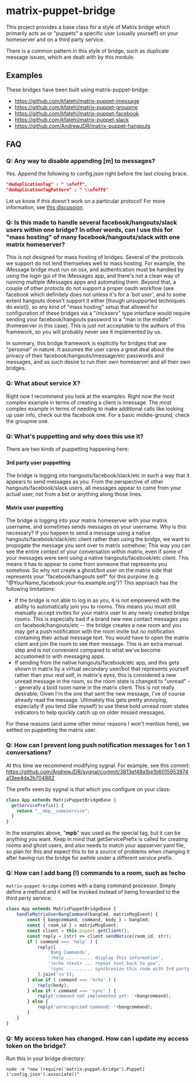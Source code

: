 # matrix-puppet-bridge

This project provides a base class for a style of Matrix bridge which primarily acts as or "puppets" a specific user (usually yourself) on your homeserver and on a third party service.

There is a common pattern in this style of bridge, such as duplicate message issues, which are dealt with by this module.

## Examples

These bridges have been built using matrix-puppet-bridge:

* https://github.com/kfatehi/matrix-puppet-imessage
* https://github.com/kfatehi/matrix-puppet-groupme
* https://github.com/kfatehi/matrix-puppet-facebook
* https://github.com/kfatehi/matrix-puppet-slack
* https://github.com/AndrewJDR/matrix-puppet-hangouts

## FAQ

### Q: Any way to disable appending [m] to messages?

Yes. Append the following to config.json right before the last closing brace.

```json
"deduplicationTag" : " \ufeff",
"deduplicationTagPattern" : " \\ufeff$"
```

Let us know if this doesn't work on a particular protocol!
For more information, see [this discussion](https://github.com/kfatehi/matrix-puppet-facebook/issues/6).

### Q: Is this made to handle several facebook/hangouts/slack users within one bridge? In other words, can I use this for "mass hosting" of many facebook/hangouts/slack with one matrix homeserver?

This is not designed for mass hosting of bridges. Several of the protocols we support do not lend themselves well to mass hosting. For example, the iMessage bridge must run on osx, and authentication must be handled by using the login gui of the iMessages app, and there's not a clean way of running multiple iMessages apps and automating them. Beyond that, a couple of other protocls do not support a proper oauth workflow (see facebook which definitely does not unless it's for a 'bot user', and to some extent hangouts doesn't support it either [though unsupported techniques do exist]), so any kind of "mass hosting" setup that allowed for configuration of these bridges via a "/nickserv" type interface would require sending your facebook/hangouts password to a "man in the middle" (homeserver in this case). This is just not acceptable to the authors of this framework, so you will probably never see it implemented by us.

In summary, this bridge framework is explicitly for bridges that are "personal" in nature. It assumes the user cares a great deal about the privacy of their facebook/hangouts/imessage/etc passwords and messages, and as such desire to run their own homeserver and all their own bridges.

### Q: What about service X?

Right now I recommend you look at the examples. Right now the most complex example in terms of creating a client is imessage. The most complex example in terms of needing to make additional calls like looking up user info, check out the facebook one. For a basic middle-ground, check the groupme one.

### Q: What's puppetting and why does this use it?

There are two kinds of puppetting happening here:
#### 3rd party user puppetting
The bridge is logging into hangouts/facebook/slack/etc in such a way that it appears to send messages as you. From the perspective of other hangouts/facebook/slack users, all messages appear to come from your actual user, not from a bot or anything along those lines.
#### Matrix user puppetting
The bridge is logging into your matrix homeserver with your matrix username, and sometimes sends messages *as* your username. Why is this necessary? If you happen to send a message using a native hangouts/facebook/slack/etc client rather than using the bridge, we want to propogate the message you sent over to matrix somehow; This way you can see the entire context of your conversation within matrix, even if some of your messages were sent using a native hangouts/facebook/etc client. This means it has to appear to come from someone that represents you somehow. So why not create a ghost/bot user on the matrix side that represents your "facebook/hangouts self" for this purpose (e.g. "@YourName\_facebook:your-hs.example.org")? This approach has the following limitations:
* If the bridge is not able to log in as you, it is not empowered with the ability to automatically join you to rooms. This means you must still manually accept invites for your matrix user to any newly created bridge rooms. This is especially bad if a brand new new contact messages you on facebook/hangouts/etc -- the bridge creates a new room and you may get a push notification with the room invite but no notification containing their actual message text. You would have to open the matrix client and join the room to see their message. This is an extra manual step and is not convenient compared to what we've become accustomed to with messaging apps.
* If sending from the native hangouts/facebook/etc app, and this gets shown in matrix by a virtual secondary user/bot that represents yourself rather than your *real* self, in matrix's eyes, this is considered a new unread message in the room, so the room state is changed to "unread" -- generally a bold room name in the matrix client. This is not really desirable; Given I'm the one that sent the new message, I've of course already read the message. Ultimately this gets pretty annoying, especially if you tend (like myself) to use these bold unread room states indicators to help quickly catch up on older missed messages.

For these reasons (and some other minor reasons I won't mention here), we settled on puppetting the matrix user.

### Q: How can I prevent long push notification messages for 1 on 1 conversations?

At this time we recommend modifying sygnal. For example, see this commit: 
https://github.com/AndrewJDR/sygnal/commit/3813ef48a1be1b6015953974a13ee4da2b704882

The prefix seen by sygnal is that which you configure on your class:

```javascript
class App extends MatrixPuppetBridgeBase {
  getServicePrefix() {
    return "__mbp__someservice";
  }
}
```

In the examples above, "__mpb__" was used as the special tag, but it can be anything you want. Keep in mind that getServicePrefix is called for creating rooms and ghost users, and also needs to match your appserver yaml file, so plan for this and expect this to be a source of problems when changing it after having run the bridge for awhile under a different service prefix.

### Q: How can I add bang (!) commands to a room, such as !echo

`matrix-puppet-bridge` comes with a bang command processor. Simply define a method and it will be invoked instead of being forwarded to the third perty service:

```javascript
class App extends MatrixPuppetBridgeBase {
	handleMatrixUserBangCommand(bangCmd, matrixMsgEvent) {
		const { bangcommand, command, body } = bangCmd;
		const { room_id } = matrixMsgEvent;
		const client = this.puppet.getClient();
		const reply = (str) => client.sendNotice(room_id, str);
		if ( command === 'help' ) {
			reply([
				'Bang Commands',
				'!help .......... display this information',
				'!echo <text> ... repeat text back to you',
				'!sync .......... synchronize this room with 3rd party service',
			].join('\n'));
		} else if ( command === 'echo' ) {
			reply(body);
		} else if ( command === 'sync' ) {
			reply('command not implemented yet: '+bangcommand);
		} else {
			reply('unrecognized command: '+bangcommand);
		}
	}
}
```

### Q: My access token has changed. How can I update my access token on the bridge?

Run this in your bridge directory:

`node -e "new (require('matrix-puppet-bridge').Puppet)('config.json').associate()"`

